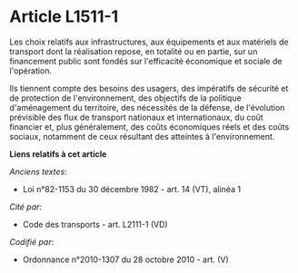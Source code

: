 # Article L1511-1

Les choix relatifs aux infrastructures, aux équipements et aux matériels de transport dont la réalisation repose, en totalité
ou en partie, sur un financement public sont fondés sur l'efficacité économique et sociale de l'opération.

Ils tiennent compte des besoins des usagers, des impératifs de sécurité et de protection de l'environnement, des objectifs de
la politique d'aménagement du territoire, des nécessités de la défense, de l'évolution prévisible des flux de transport
nationaux et internationaux, du coût financier et, plus généralement, des coûts économiques réels et des coûts sociaux,
notamment de ceux résultant des atteintes à l'environnement.

**Liens relatifs à cet article**

_Anciens textes_:

  - Loi n°82-1153 du 30 décembre 1982 - art. 14 (VT), alinéa 1

_Cité par_:

  - Code des transports - art. L2111-1 (VD)

_Codifié par_:

  - Ordonnance n°2010-1307 du 28 octobre 2010 - art. (V)

